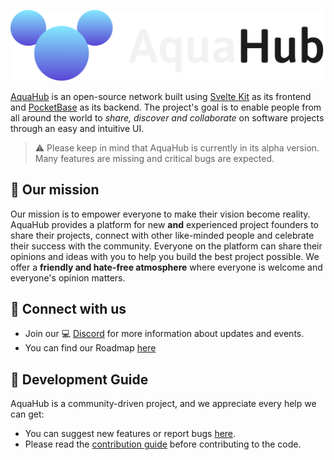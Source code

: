 <p align="center">
    <a href="https://aquahub.studio" target="_blank" rel="noopener">
        <img src="static/assets/BannerMixed.png" alt="AquaHub - The network for projects" />
    </a>
</p>

[AquaHub](https://aquahub.studio) is an open-source network built using [Svelte Kit](https://github.com/sveltejs/kit) as its frontend and [PocketBase](https://github.com/pocketbase/pocketbase) as its backend. The project's goal is to enable people from all around the world to _share, discover and collaborate_ on software projects through an easy and intuitive UI.

> ⚠️ Please keep in mind that AquaHub is currently in its alpha version. Many features are missing and critical bugs are expected.

## 🚀 Our mission

Our mission is to empower everyone to make their vision become reality. AquaHub provides a platform for new **and** experienced project founders to share their projects, connect with other like-minded people and celebrate their success with the community. Everyone on the platform can share their opinions and ideas with you to help you build the best project possible. We offer a **friendly and hate-free atmosphere** where everyone is welcome and everyone's opinion matters.

## 🚢 Connect with us

- Join our 💻 [Discord](https://discord.gg/PDWbT7DkPU) for more information about updates and events.
- You can find our Roadmap [here]()

## 👷 Development Guide

AquaHub is a community-driven project, and we appreciate every help we can get:

- You can suggest new features or report bugs [here](https://github.com/AquaHubStudio/AquaHub/issues).
- Please read the [contribution guide](CONTRIBUTING.md) before contributing to the code.
